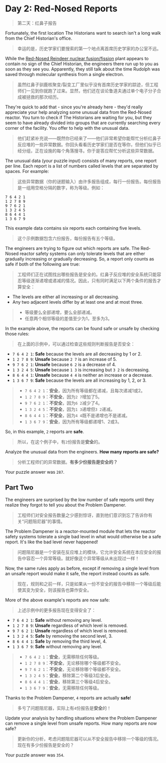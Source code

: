 # Day 2: Red-Nosed Reports
> 第二天：红鼻子报告

Fortunately, the first location The Historians want to search isn't a long walk from the Chief Historian's office.
> 幸运的是，历史学家们要搜索的第一个地点离首席历史学家的办公室不远。

While the [Red-Nosed Reindeer nuclear fusion/fission](https://adventofcode.com/2015/day/19) plant appears to contain no sign of the Chief Historian, the engineers there run up to you as soon as they see you. Apparently, they still talk about the time Rudolph was saved through molecular synthesis from a single electron.
> 虽然红鼻子驯鹿核聚变/裂变工厂里似乎没有首席历史学家的踪迹，但工程师们一见到你就跑了过来。显然，他们还在谈论鲁道夫通过单个电子分子合成被拯救的那次经历。

They're quick to add that - since you're already here - they'd really appreciate your help analyzing some unusual data from the Red-Nosed reactor. You turn to check if The Historians are waiting for you, but they seem to have already divided into groups that are currently searching every corner of the facility. You offer to help with the unusual data.
> 他们赶紧补充说——既然你已经来了——他们非常希望你能帮忙分析红鼻子反应堆的一些异常数据。你回头看看历史学家们是否在等你，但他们似乎已经分组，正在设施的每个角落搜寻。你于是答应帮忙分析这些异常数据。

The unusual data (your puzzle input) consists of many reports, one report per line. Each report is a list of numbers called levels that are separated by spaces. For example:
> 这些异常数据（你的谜题输入）由许多报告组成，每行一份报告。每份报告是一组用空格分隔的数字，称为等级。例如：

```
7 6 4 2 1
1 2 7 8 9
9 7 6 2 1
1 3 2 4 5
8 6 4 4 1
1 3 6 7 9
```

This example data contains six reports each containing five levels.
> 这个示例数据包含六份报告，每份报告有五个等级。

The engineers are trying to figure out which reports are safe. The Red-Nosed reactor safety systems can only tolerate levels that are either gradually increasing or gradually decreasing. So, a report only counts as safe if both of the following are true:
> 工程师们正在试图找出哪些报告是安全的。红鼻子反应堆的安全系统只能容忍等级逐渐递增或递减的情况。因此，只有同时满足以下两个条件的报告才算安全：

- The levels are either all increasing or all decreasing.
- Any two adjacent levels differ by at least one and at most three.
> - 等级要么全部递增，要么全部递减。
> - 任意两个相邻等级的差值至少为1，至多为3。

In the example above, the reports can be found safe or unsafe by checking those rules:
> 在上面的示例中，可以通过检查这些规则判断报告是否安全：

- `7 6 4 2 1`: **Safe** because the levels are all decreasing by 1 or 2.
- `1 2 7 8 9`: **Unsafe** because `2 7` is an increase of 5.
- `9 7 6 2 1`: **Unsafe** because `6 2` is a decrease of 4.
- `1 3 2 4 5`: **Unsafe** because `1 3` is increasing but `3 2` is decreasing.
- `8 6 4 4 1`: **Unsafe** because `4 4` is neither an increase or a decrease.
- `1 3 6 7 9`: **Safe** because the levels are all increasing by 1, 2, or 3.
> - `7 6 4 2 1`：**安全**，因为所有等级都在递减，且每次递减1或2。
> - `1 2 7 8 9`：**不安全**，因为`2 7`增加了5。
> - `9 7 6 2 1`：**不安全**，因为`6 2`减少了4。
> - `1 3 2 4 5`：**不安全**，因为`1 3`递增但`3 2`递减。
> - `8 6 4 4 1`：**不安全**，因为`4 4`既不是递增也不是递减。
> - `1 3 6 7 9`：**安全**，因为所有等级都递增1、2或3。

So, in this example, `2` reports are **safe**.
> 所以，在这个例子中，有`2`份报告是**安全**的。

Analyze the unusual data from the engineers. **How many reports are safe?**
> 分析工程师们的异常数据。**有多少份报告是安全的？**

Your puzzle answer was `287`.

## Part Two

The engineers are surprised by the low number of safe reports until they realize they forgot to tell you about the Problem Dampener.
> 工程师们对安全报告数量之少感到惊讶，直到他们意识到忘了告诉你有关“问题阻尼器”的事情。

The Problem Dampener is a reactor-mounted module that lets the reactor safety systems tolerate a single bad level in what would otherwise be a safe report. It's like the bad level never happened!
> 问题阻尼器是一个安装在反应堆上的模块，它允许安全系统在本应安全的报告中容忍一个异常等级。就好像这个异常等级从未出现过一样！

Now, the same rules apply as before, except if removing a single level from an unsafe report would make it safe, the report instead counts as safe.
> 现在，规则和之前一样，只是如果从一份不安全的报告中移除一个等级后能使其变为安全，则该报告也算作安全。

More of the above example's reports are now safe:
> 上述示例中的更多报告现在变得安全了：

- `7 6 4 2 1`: **Safe** without removing any level.
- `1 2 7 8 9`: **Unsafe** regardless of which level is removed.
- `9 7 6 2 1`: **Unsafe** regardless of which level is removed.
- `1 3 2 4 5`: **Safe** by removing the second level, 3.
- `8 6 4 4 1`: **Safe** by removing the third level, 4.
- `1 3 6 7 9`: **Safe** without removing any level.
> - `7 6 4 2 1`：**安全**，无需移除任何等级。
> - `1 2 7 8 9`：**不安全**，无论移除哪个等级都不安全。
> - `9 7 6 2 1`：**不安全**，无论移除哪个等级都不安全。
> - `1 3 2 4 5`：**安全**，移除第二个等级3后安全。
> - `8 6 4 4 1`：**安全**，移除第三个等级4后安全。
> - `1 3 6 7 9`：**安全**，无需移除任何等级。

Thanks to the Problem Dampener, `4` reports are actually **safe**!
> 多亏了问题阻尼器，实际上有`4`份报告是**安全**的！

Update your analysis by handling situations where the Problem Dampener can remove a single level from unsafe reports. How many reports are now safe?
> 更新你的分析，考虑问题阻尼器可以从不安全报告中移除一个等级的情况。现在有多少份报告是安全的？

Your puzzle answer was `354`.
